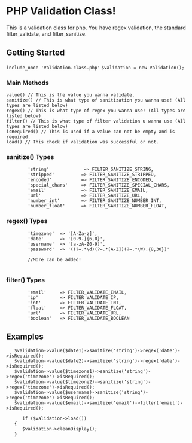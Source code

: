 # PHP Validation Class!

This is a validation class for php. You have regex validation, the standard filter_validate, and filter_sanitize.

## Getting Started

`include_once 'Validation.class.php'`
`$validation = new Validation();`

### Main Methods 

``` 
value() // This is the value you wanna validate.
sanitize() // This is what type of sanitization you wanna use! (All types are listed below)
regex() // This is what type of regex you wanna use! (All types are listed below)
filter() // This is what type of filter validation u wanna use (All types are listed below)
isRequired() // This is used if a value can not be empty and is required.
load() // This check if validation was successful or not.
```

### sanitize() Types
```
        'string'             => FILTER_SANITIZE_STRING,
        'stripped'          => FILTER_SANITIZE_STRIPPED,
        'encoded'           => FILTER_SANITIZE_ENCODED,
        'special_chars'     => FILTER_SANITIZE_SPECIAL_CHARS,
        'email'             => FILTER_SANITIZE_EMAIL,
        'url'               => FILTER_SANITIZE_URL,
        'number_int'        => FILTER_SANITIZE_NUMBER_INT,
        'number_float'      => FILTER_SANITIZE_NUMBER_FLOAT,
```

### regex() Types
```
        'timezone'  => '[A-Za-z]',
        'date'      => '[0-9-]{6,8}',
        'username'  => '[a-zA-Z0-9]',
        'password'  => '((?=.*\d)(?=.*[A-Z])(?=.*\W).{8,30})'
      
        //More can be added!
    
```


### filter() Types
```
        'email'     => FILTER_VALIDATE_EMAIL,
        'ip'        => FILTER_VALIDATE_IP,
        'int'       => FILTER_VALIDATE_INT,
        'float'     => FILTER_VALIDATE_FLOAT,
        'url'       => FILTER_VALIDATE_URL,
        'boolean'   => FILTER_VALIDATE_BOOLEAN
```

## Examples

```
   $validation->value($date1)->sanitize('string')->regex('date')->isRequired();
   $validation->value($date2)->sanitize('string')->regex('date')->isRequired();
   $validation->value($timezone1)->sanitize('string')->regex('timezone')->isRequired();
   $validation->value($timezone2)->sanitize('string')->regex('timezone')->isRequired();
   $validation->value($username)->sanitize('string')->regex('timezone')->isRequired();
   $validation->value($email)->sanitize('email')->filter('email')->isRequired();
   
      if ($validation->load())
   {
      $validation->cleanDisplay();
   }

```

